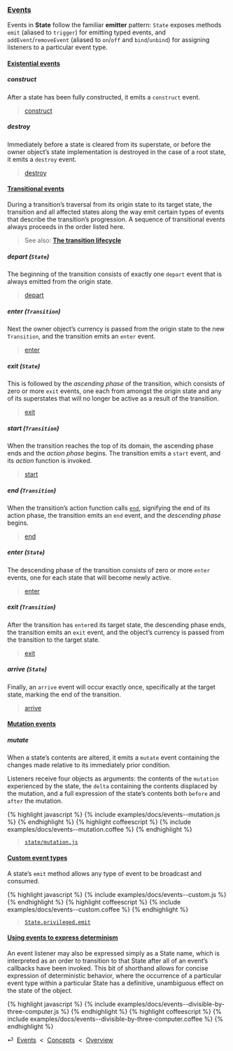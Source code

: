 ### [Events](#concepts--events)

Events in **State** follow the familiar **emitter** pattern: `State` exposes methods `emit` (aliased to `trigger`) for emitting typed events, and `addEvent`/`removeEvent` (aliased to `on`/`off` and `bind`/`unbind`) for assigning listeners to a particular event type.

<div class="local-toc"></div>

#### [Existential events](#concepts--events--existential)

##### construct

After a state has been fully constructed, it emits a `construct` event. 

> [construct](/api/#state--events--construct)


##### destroy

Immediately before a state is cleared from its superstate, or before the owner object’s state implementation is destroyed in the case of a root state, it emits a `destroy` event.

> [destroy](/api/#state--events--destroy)


#### [Transitional events](#concepts--events--transitional)

During a transition’s traversal from its origin state to its target state, the transition and all affected states along the way emit certain types of events that describe the transition’s progression. A sequence of transitional events always proceeds in the order listed here.

> See also: [**The transition lifecycle**](#concepts--transitions--lifecycle)

##### depart (`State`)

The beginning of the transition consists of exactly one `depart` event that is always emitted from the origin state.

> [depart](/api/#state--events--depart)

##### enter (`Transition`)

Next the owner object’s currency is passed from the origin state to the new `Transition`, and the transition emits an `enter` event.

> [enter](/api/#transition--events--enter)

##### exit (`State`)

This is followed by the *ascending phase* of the transition, which consists of zero or more `exit` events, one each from amongst the origin state and any of its superstates that will no longer be active as a result of the transition.

> [exit](/api/#state--events--exit)

##### start (`Transition`)

When the transition reaches the top of its domain, the ascending phase ends and the *action phase* begins. The transition emits a `start` event, and its *action* function is invoked.

> [start](/api/#transition--events--start)

##### end (`Transition`)

When the transition’s action function calls [`end`](/api/#transition--methods--end), signifying the end of its action phase, the transition emits an `end` event, and the *descending phase* begins.

> [end](/api/#transition--events--end)

##### enter (`State`)

The descending phase of the transition consists of zero or more `enter` events, one for each state that will become newly active.

> [enter](/api/#state--events--enter)

##### exit (`Transition`)

After the transition has `enter`ed its target state, the descending phase ends, the transition emits an `exit` event, and the object’s currency is passed from the transition to the target state.

> [exit](/api/#transition--events--exit)

##### arrive (`State`)

Finally, an `arrive` event will occur exactly once, specifically at the target state, marking the end of the transition.

> [arrive](/api/#state--events--arrive)


#### [Mutation events](#concepts--events--mutation)

##### mutate

When a state’s contents are altered, it emits a `mutate` event containing the changes made relative to its immediately prior condition.

Listeners receive four objects as arguments: the contents of the `mutation` experienced by the state, the `delta` containing the contents displaced by the mutation, and a full expression of the state’s contents both `before` and `after` the mutation.

{% highlight javascript %}
{% include examples/docs/events--mutation.js %}
{% endhighlight %}
{% highlight coffeescript %}
{% include examples/docs/events--mutation.coffee %}
{% endhighlight %}

> [`state/mutation.js`](/source/#state--mutation.js)

#### [Custom event types](#concepts--events--custom)

A state’s `emit` method allows any type of event to be broadcast and consumed.

{% highlight javascript %}
{% include examples/docs/events--custom.js %}
{% endhighlight %}
{% highlight coffeescript %}
{% include examples/docs/events--custom.coffee %}
{% endhighlight %}

> [`State.privileged.emit`](/source/#state--privileged--emit)

#### [Using events to express determinism](#concepts--events--expressing-determinism)

An event listener may also be expressed simply as a State name, which is interpreted as an order to transition to that State after all of an event’s callbacks have been invoked. This bit of shorthand allows for concise expression of deterministic behavior, where the occurrence of a particular event type within a particular State has a definitive, unambiguous effect on the state of the object.

{% highlight javascript %}
{% include examples/docs/events--divisible-by-three-computer.js %}
{% endhighlight %}
{% highlight coffeescript %}
{% include examples/docs/events--divisible-by-three-computer.coffee %}
{% endhighlight %}

<div class="backcrumb">
⏎  <a class="section" href="#concepts--events">Events</a>  &lt;  <a href="#concepts">Concepts</a>  &lt;  <a href="#overview">Overview</a>
</div>
